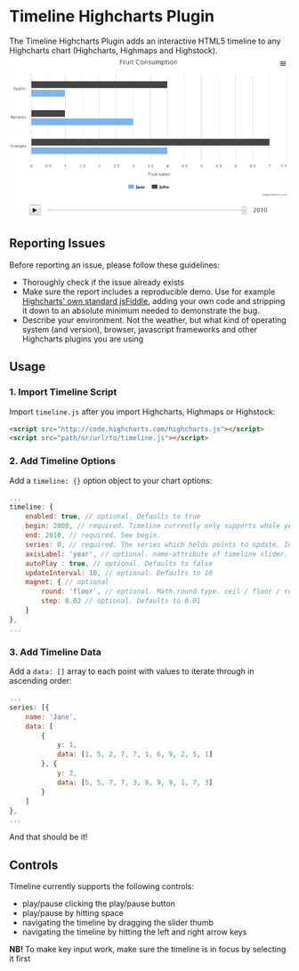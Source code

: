 # Timeline Highcharts Plugin
The Timeline Highcharts Plugin adds an interactive HTML5 timeline to any Highcharts chart (Highcharts, Highmaps and Highstock).
![Screenshot of bar chart with timeline](screenshots/timeline_bars_screenshot.png)

## Reporting Issues
Before reporting an issue, please follow these guidelines:
* Thoroughly check if the issue already exists
* Make sure the report includes a reproducible demo. Use for example [Highcharts' own standard jsFiddle](http://jsfiddle.net/highcharts/llexl/), adding your own code and stripping it down to an absolute minimum needed to demonstrate the bug.
* Describe your environment. Not the weather, but what kind of operating system (and version), browser, javascript frameworks and other Highcharts plugins you are using

## Usage
### 1. Import Timeline Script
Import `timeline.js` after you import Highcharts, Highmaps or Highstock:
```html
<script src="http://code.highcharts.com/highcharts.js"></script>
<script src="path/or/url/to/timeline.js"></script>
```

### 2. Add Timeline Options
Add a `timeline: {}` option object to your chart options:
```javascript
...
timeline: {
    enabled: true, // optional. Defaults to true
    begin: 2000, // required. Timeline currently only supports whole years.
    end: 2010, // required. See begin.
    series: 0, // required. The series which holds points to update. Integer or Array of integers
    axisLabel: 'year', // optional. name-attribute of timeline slider. Defaults to 'year'
    autoPlay : true, // optional. Defaults to false
    updateInterval: 10, // optional. Defaults to 10
    magnet: { // optional
        round: 'floor', // optional. Math.round type. ceil / floor / round. Defaults to 'round'
        step: 0.02 // optional. Defaults to 0.01
    }
},
...
```

### 3. Add Timeline Data
Add a `data: []` array to each point with values to iterate through in ascending order:
```javascript
...
series: [{
    name: 'Jane',
    data: [
        {
            y: 1,
            data: [1, 5, 2, 7, 7, 1, 6, 9, 2, 5, 1]
        }, {
            y: 3,
            data: [5, 5, 7, 7, 3, 8, 9, 9, 1, 7, 3]
        }
    ]
},
...
```
And that should be it!

## Controls
Timeline currently supports the following controls:
* play/pause clicking the play/pause button
* play/pause by hitting space
* navigating the timeline by dragging the slider thumb
* navigating the timeline by hitting the left and right arrow keys

**NB!** To make key input work, make sure the timeline is in focus by selecting it first
